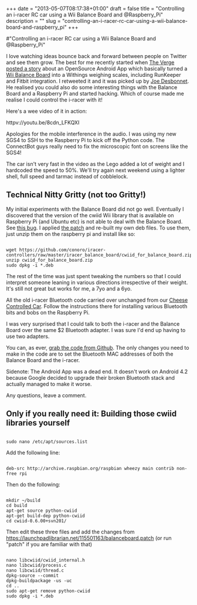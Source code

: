 +++
date = "2013-05-07T08:17:38+01:00"
draft = false
title = "Controlling an i-racer RC car using a Wii Balance Board and @Raspberry_Pi"
description = ""
slug = "controlling-an-i-racer-rc-car-using-a-wii-balance-board-and-raspberry_pi"
+++

#"Controlling an i-racer RC car using a Wii Balance Board and @Raspberry_Pi"

I love watching ideas bounce back and forward between people on Twitter and see them grow. The best for me recently started when <a href="http://www.theverge.com/2013/5/2/4292712/fitscales-wii-fit-balance-board-connected-scale">The Verge posted a story</a> about an OpenSource Android App which basically turned a <a href="http://wiibrew.org/wiki/Wii_Balance_Board">Wii Balance Board</a> into a Withings weighing scales, including RunKeeper and Fitbit integration. I retweeted it and it was picked up by <a href="https://twitter.com/joedesbonnet">Joe Desbonnet</a>. He realised you could also do some interesting things with the Balance Board and a Raspberry Pi and started hacking. Which of course made me realise I could control the i-racer with it!
 
Here's a wee video of it in action:

httpv://youtu.be/8cdn_LFKQXI

Apologies for the mobile interference in the audio. I was using my new SGS4 to SSH to the Raspberry Pi to kick off the Python code. The ConnectBot guys really need to fix the microscopic font on screens like the SGS4!

The car isn't very fast in the video as the Lego added a lot of weight and I hardcoded the speed to 50%. We'll try again next weekend using a lighter shell, full speed and tarmac instead of cobblelock.

<h2>Technical Nitty Gritty (not too Gritty!)</h2>
My initial experiments with the Balance Board did not go well. Eventually I discovered that the version of the cwiid Wii library that is available on Raspberry Pi (and Ubuntu etc) is not able to deal with the Balance Board. See <a href="https://bugs.launchpad.net/ubuntu/+source/cwiid/+bug/509246">this bug</a>. I applied <a href="https://launchpadlibrarian.net/115501163/balanceboard.patch">the patch</a> and re-built my own deb files. To use them, just unzip them on the raspberry pi and install like so:

<pre><code class="language-bash">
wget https://github.com/conoro/iracer-controllers/raw/master/iracer_balance_board/cwiid_for_balance_board.zip
unzip cwiid_for_balance_board.zip
sudo dpkg -i *.deb
</code></pre> 

The rest of the time was just spent tweaking the numbers so that I could interpret someone leaning in various directions irrespective of their weight. It's still not great but works for me, a 7yo and a 6yo.

All the old i-racer Bluetooth code carried over unchanged from our <a href="http://conoroneill.net/makey-makey-raspberry-pi-iracer-bluetooth-cheese-controlled-car-ccc/">Cheese Controlled Car</a>. Follow the instructions there for installing various Bluetooth bits and bobs on the Raspberry Pi.

I was very surprised that I could talk to both the i-racer and the Balance Board over the same $2 Bluetooth adapter. I was sure I'd end up having to use two adapters.

You can, as ever, <a href="https://github.com/conoro/iracer-controllers/tree/master/iracer_balance_board">grab the code from Github</a>. The only changes you need to make in the code are to set the Bluetooth MAC addresses of both the Balance Board and the i-racer.

Sidenote: The Android App was a dead end. It doesn't work on Android 4.2 because Google decided to upgrade their broken Bluetooth stack and actually managed to make it worse.

Any questions, leave a comment.

<h2>Only if you really need it: Building those cwiid libraries yourself</h2>

<pre><code class="language-bash">
sudo nano /etc/apt/sources.list
</code></pre>

Add the following line:
<pre><code class="language-bash">
deb-src http://archive.raspbian.org/raspbian wheezy main contrib non-free rpi
</code></pre>

Then do the following:

<pre><code class="language-bash">
mkdir ~/build
cd build
apt-get source python-cwiid
apt-get build-dep python-cwiid
cd cwiid-0.6.00+svn201/
</code></pre>

Then edit these three files and add the changes from https://launchpadlibrarian.net/115501163/balanceboard.patch (or run "patch" if you are familiar with that)

<pre><code class="language-bash">
nano libcwiid/cwiid_internal.h
nano libcwiid/process.c
nano libcwiid/thread.c
dpkg-source --commit
dpkg-buildpackage -us -uc
cd ..
sudo apt-get remove python-cwiid
sudo dpkg -i *.deb
</code></pre>